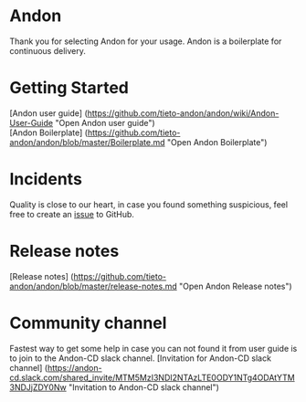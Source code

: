# Andon

Thank you for selecting Andon for your usage. Andon is a boilerplate for continuous delivery.

# Getting Started

[Andon user guide] (https://github.com/tieto-andon/andon/wiki/Andon-User-Guide "Open Andon user guide") <br>
[Andon Boilerplate] (https://github.com/tieto-andon/andon/blob/master/Boilerplate.md "Open Andon Boilerplate")

# Incidents

Quality is close to our heart, in case you found something suspicious, feel free to create an [issue](https://github.com/tieto-andon/andon/issues/new "Create an issue") to GitHub.

# Release notes

[Release notes] (https://github.com/tieto-andon/andon/blob/master/release-notes.md "Open Andon Release notes")

# Community channel

Fastest way to get some help in case you can not found it from user guide is to join to the Andon-CD slack channel. [Invitation for Andon-CD slack channel] (https://andon-cd.slack.com/shared_invite/MTM5MzI3NDI2NTAzLTE0ODY1NTg4ODAtYTM3NDJjZDY0Nw "Invitation to Andon-CD slack channel")
